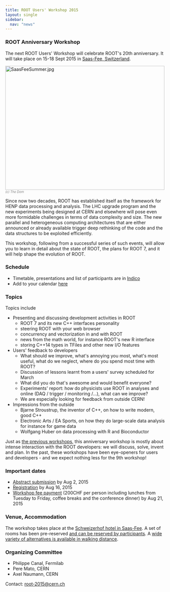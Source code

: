 ```yaml
---
title: ROOT Users' Workshop 2015
layout: single
sidebar:
  nav: "news"
---
```


<h3>ROOT Anniversary Workshop</h3>

<p>The next ROOT Users' Workshop will celebrate ROOT's 20th anniversary. It will take place on 15-18 Sept 2015 in <a href="http://www.saas-fee.ch/en/aktivitaeten-sommer" target="_blank">Saas-Fee, Switzerland</a>.</p>

<img alt="SaasFeeSummer.jpg" src="{{'/news/SaasFeeSummer.jpg' | relative_url}}" style="width: 500px; height: 389px;" /> <br />
  <em style="font-size: x-small; color: gray;">(c) The Dom</em>

<p>Since now two decades, ROOT has established itself as the framework for HENP data processing and analysis. The LHC upgrade program and the new experiments being designed at CERN and elsewhere will pose even more formidable challenges in terms of data complexity and size. The new parallel and heterogeneous computing architectures that are either announced or already available trigger deep rethinking of the code and the data structures to be exploited efficiently.</p>

<p>This workshop, following from a successful series of such events, will allow you to learn in detail about the state of ROOT, the plans for ROOT 7, and it will help shape the evolution of ROOT.</p>

<h3>Schedule</h3>

<ul>
   <li>Timetable, presentations and list of participants are in <a href="http://indico.cern.ch/e/root20" target="_blank">Indico</a></li>
   <li>Add to your calendar <a href="https://indico.cern.ch/export/event/349459.ics" target="_blank">here</a></li>
</ul>

<h3>Topics</h3>

<p>Topics include</p>

<ul>
   <li>Presenting and discussing development activities in ROOT
   <ul>
      <li>ROOT 7 and its new C++ interfaces personality</li>
      <li>steering ROOT with your web browser</li>
      <li>concurrency and vectorization in and with ROOT</li>
      <li>news from the math world, for instance ROOT's new R interface</li>
      <li>storing C++14 types in TFiles and other new I/O features</li>
   </ul>
   </li>
   <li>Users' feedback to developers
   <ul>
      <li>What should we improve, what's annoying you most, what's most useful, what do we neglect, where do you spend most time with ROOT?</li>
      <li>Discussion of lessons learnt from a users' survey scheduled for March</li>
      <li>What did you do that's awesome and would benefit everyone?</li>
      <li>Experiments' report: how do physicists use ROOT in analyses and online (DAQ / trigger / monitoring /...), what can we improve?</li>
      <li>We are especially looking for feedback from outside CERN!</li>
   </ul>
   </li>
   <li>Impressions from the outside
   <ul>
      <li>Bjarne Stroustrup, the inventor of C++, on how to write modern, good C++</li>
      <li>Electronic Arts / EA Sports, on how they do large-scale data analysis for instance for game data</li>
      <li>Wolfgang Huber on data processing with R and Bioconductor</li>
   </ul>
   </li>
</ul>


<p>Just as <a href="/node/106">the previous workshops</a>, this anniversary workshop is mostly about intense interaction with the ROOT developers: we will discuss, solve, invent and plan. In the past, these workshops have been eye-openers for users and developers - and we expect nothing less for the 9th workshop! </p>

<h3>Important dates</h3>


<ul>
   <li><a href="https://indico.cern.ch/event/349459/call-for-abstracts/submit" target="_blank">Abstract submission</a> by Aug 2, 2015</li>
   <li><a href="https://indico.cern.ch/event/349459/registration/" target="_blank">Registration</a> by Aug 16, 2015</li>
   <li><a href="https://indico.cern.ch/event/349459/registration/#payment" target="_blank">Workshop fee payment</a> (200CHF per person including lunches from Tuesday to Friday, coffee breaks and the conference dinner) by Aug 21, 2015</li>
</ul>


<h3>Venue, Accommodation</h3>

<p>The workshop takes place at the <a href="http://www.schweizerhof-saasfee.ch/index.php/de/home-en-hotel-schweizerhof" target="_blank">Schweizerhof hotel in Saas-Fee</a>. A set of rooms has been pre-reserved <a href="https://indico.cern.ch/event/349459/page/0" target="_blank">and can be reserved by participants</a>. A <a href="http://www.saas-fee.ch/en/suchen-buchen/hotels/" target="_blank">wide variety of alternatives is available in walking distance</a>.</p>

<h3>Organizing Committee</h3>

<ul>
   <li>Philippe Canal, Fermilab</li>
   <li>Pere Mato, CERN</li>
   <li>Axel Naumann, CERN</li>
</ul>

<p>Contact: <a href="mailto:root-2015@cern.ch">root-2015@cern.ch</a></p>
